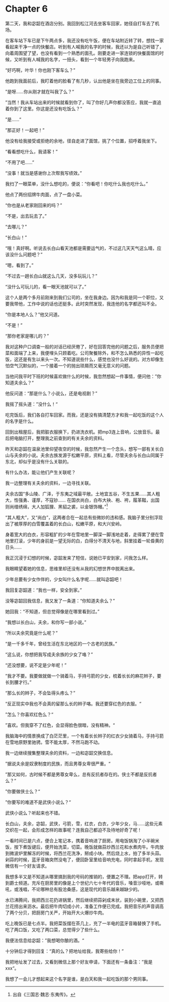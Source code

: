 # Chapter 6

第二天，我和宓韶在酒店分别。我回到松江河去坐客车回家，她径自打车去了机场。

在客车站下车已是下午两点多，我还没有吃午饭，便在车站附近转了转，想找一家看起来干净一点的快餐店。听到有人喊我的名字的时候，我还以为是自己听错了，向着周围望了望，也没有看到一个熟悉的面孔。刚要走进一家连锁的快餐面馆的时候，又听到有人喊我的名字，一扭头，看到一个年轻男子向我跑来。

“好巧啊，叶华！你也刚下客车么？”

他跑到我面前后，我盯着他的脸看了有几秒，认出他是坐在我旁边工位上的同事。

”是呀……你从刚才就在叫我了么？“

”当然！我从车站出来的时候就看到你了，叫了你好几声你都没答应，我就一直追着你到了这里。你这是还没有吃饭么？“

”是……“

”那正好！一起吧！”

他没有给我接受或拒绝的余地，径自走进了面馆，挑了个位置，招呼着我坐下。

“看看想吃什么，我请客！”

“不用了吧……”

“没事！就当是感谢你上次帮我写绩效。”

我扫了一眼菜单，没什么想吃的，便说：“你看吧！你吃什么我也吃什么。”

他点了两份招牌牛肉面，点了一盘小菜。

“你也是从老家刚回来的吗？”

“不是，出去玩去了。”

“去哪儿？”

“长白山！”

“哦！真好啊。听说去长白山看天池都是需要运气的，不过这几天天气这么晴，应该没什么问题吧？”

“嗯，看到了。”

“不过去一趟长白山就这么几天，没多玩玩儿？”

“没什么可玩儿的，看一眼天池就可以了。”

这个人是两个多月前刚来到我们公司的，坐在我身边。因为和我是同一个职位，又要我带他，工作中说的话也还挺多。此时突然发现，我连他的名字都还叫不全。

“你是本地人么？”他又问道。

“不是！”

“那你老家是哪儿的？”

我对这种户口调查一般的对话已经厌倦了，好在回答完他的问题之后，服务员便把菜和面端了上来，我便埋头只顾着吃。公司聚餐除外，和不怎么熟悉的异性一起吃饭，这还是有生以来头一次。不知道说些什么，感觉也没什么好说的。对方却像生怕空气沉默似的，一个接着一个的抛出琐屑而又毫无意义的问题。

当他问我平时下班的时候喜欢做什么的时候，我忽然想起一件事情，便问他：”你知道夫余么？“

他反问道：“那是什么？小说么，还是电视剧？”

我摇了摇头道：”没什么！“

吃完饭后，我们各自打车回家。而我，还是没有搞清楚方才和我一起吃饭的这个人的名字是什么。

回到出租屋后，我把脏衣服换下，扔进洗衣机。把mp3连上音响，公放音乐。最后把电脑打开，整理我之前查到的有关夫余的资料。

昨天和宓韶在温泉池里仰望夜空的时候，我忽然产生一个念头，想写一部有关长白山与夫余的小说。夫余古族发源于松嫩平原，资料上看，尽管夫余与长白山同属于东北，却似乎是没有什么关联的。

有什么办法，能让他们产生关联呢？

我一边整理有关夫余的资料，一边寻找关联。

夫余古国“多山陵、广泽，于东夷之域最平敞。土地宜五谷，不生五果……其人粗大，性强勇、谨厚，不寇钞…… 在国衣尚白，白布大袂、袍、袴，履革鞜，出国则尚缯绣绵，大人加狐狸、黑貂之裘，以金银饰帽。”[^1]

“其人粗大”，又“尚白”，这两者合在一起总有些微妙的违和感。我脑子里分别浮现出了被厚厚的白雪覆盖着的长白山，松嫩平原，和大兴安岭。

身着宽大的白衣，形容粗犷的少年在雪地里一脚深一脚浅地走着，走得累了便在雪地里打滚，少年的身前是一望无际的白，白得分不清天与地，斜里挂着一轮昏黄的日头……

我正沉浸于幻想的时候，宓韶发来了短信，说她已平安到家，问我怎么样。

我眼睛望着她的信息，思维里却还没有从我的幻想世界中脱离出来。

少年总要有少女作伴的，少女叫什么名字呢……就叫宓韶吧！

我回复宓韶道：“我也一样，安全到家。”

没等宓韶回我信息，我又发了一条道：“你知道夫余么？”

她回我：“不知道，但总觉得像是在哪里看到过。”

“我想以长白山，夫余，和你写一部小说。”

“所以夫余究竟是什么呢？”

“是一千多千年，曾经生活在东北地区的一个古老的民族。”

“这么说，你想把我写成夫余族的少女了咯？”

“还没想要，说不定是少年呢！”

”我才不要。我要做就做一个骑着马，手持弓箭的少女，梳着长长的麻花辫子，要长到腰才行。”

“那么长的辫子，不会坠得头疼么？”

“反正现实中我也不会真的留那么长的辫子咯。我还要穿红色的衣服。“

”怎么？你喜欢红色么？“

”喜欢。但我穿不了红色，会显得脸色很暗，没有精神。“

我脑海中的情景换成了白茫茫里，一个有着长长辫子的红衣少女骑着马，手持弓箭在雪地原野里驰骋。雪不能太厚，不然马跑不动。

我一边继续搜集整理夫余的资料，一边和宓韶交换信息。

”据说夫余是奴隶制度的民族，而且男尊女卑很严重。“

”那又如何，古时候不都是男尊女卑么，总有反抗者存在的。侠士不都是反抗者么？“

”你要做侠士么？“

”你要写的难道不是武侠小说么？“

武侠小说么？听起来也不错。

长白山，夫余，宓韶，武侠，弓箭，雪，红衣，白衣，少年少女，马……这些元素交织在一起，会形成怎样的故事呢？连我自己都迫不及待地好奇了呢！

一看时间已是六点，便合上笔记本，携着音响进了厨房。用电饭锅淘了小半碗米饭，按下煮饭键后，便开始洗菜，切菜。晚饭就做蒜炒西兰花和水煮肉牛。牛肉放到微波炉里解冻的时候，将西兰花洗净，掰成小块。然后烧上水，拍了多半头蒜。剁蒜的时候，蓝牙音箱突然没电了，便回卧室里给音响充电，同时拿起手机，发现微信有一个好友请求。

我想多半又是不知道从哪里搞到我的号码的推销的，便置之不理。把app打开，转到爵士频道。充斥在厨房里的像是上个世纪六七十年代的音乐，嗓音沙哑地，或嘶吼，或浅唱，不论哪种总有股沧桑感，这是现代的音乐越来越缺少的。

水已沸腾间，我把西兰花扔进锅里，然后继续把蒜剁成末状，装到小碗里，又把西兰花捞出来沥水。最后把牛肉切成小片，准备工作便已完成。我把音乐的声音调高了两个分贝，把厨房门关严，开始开大火爆炒牛肉。

吃上晚饭已是七点半。我把菜饭摆在茶几上，充了一半电的蓝牙音箱替换了手机。吃了两口饭，又吃了两口菜，总觉得少了些什么。

我便法信息给宓韶：”我想喝你酿的酒。“

十分钟后才得到回复：“真的么？把地址给我，我寄些给你！”

我把地址发了过去，又看到微信上那个好友申请，下面还有一条备注：”我是xxx“。

我想了一会儿才想起来这个名字是谁，是白天和我一起吃饭的那个男同事。

[^1]: 出自《三国志·魏志·东夷传》。

